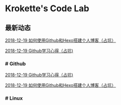# Krokette's Code Lab

## 最新动态
[2018-12-19 如何使用Github和Hexo搭建个人博客（占坑）](20181219_如何使用Github和Hexo搭建个人博客.md)

[2018-12-19 Github学习心得（占坑)](20181219_Github学习心得.md)

### # Github
[2018-12-19 Github学习心得（占坑)](20181219_Github学习心得.md)

[2018-12-19 如何使用Github和Hexo搭建个人博客（占坑）](20181219_如何使用Github和Hexo搭建个人博客.md)

### # Linux